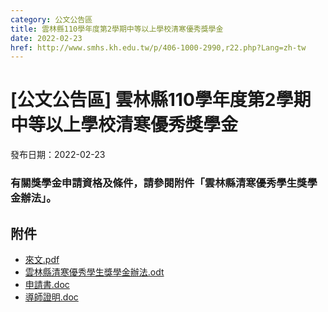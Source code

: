 ```yaml
---
category: 公文公告區
title: 雲林縣110學年度第2學期中等以上學校清寒優秀獎學金
date: 2022-02-23
href: http://www.smhs.kh.edu.tw/p/406-1000-2990,r22.php?Lang=zh-tw
---
```


# [公文公告區] 雲林縣110學年度第2學期中等以上學校清寒優秀獎學金

發布日期：2022-02-23

### 有關獎學金申請資格及條件，請參閱附件「雲林縣清寒優秀學生獎學金辦法」。

## 附件

- [來文.pdf](https://www.smhs.kh.edu.tw/var/file/0/1000/attach/80/pta_2731_2241482_08306.pdf)
- [雲林縣清寒優秀學生獎學金辦法.odt](https://www.smhs.kh.edu.tw/app/index.php?Action=downloadfile&file=WVhSMFlXTm9Memd3TDNCMFlWOHlOek15WHpZd05EQTVPREpmTURnek1EY3ViMlIw&fname=DGGGROTSSS4041HHLOLKWWXTZSPKWTRLPKJCXSICCCIDFG40FCNKPPEGLO10FGOKDGKKUX10A40454TXYWOKTSWWOPB0XSMKGGJDXWTS34MKB001USSSYWFCNPPOPPKKDGA0US14TWDG3535DGB0GGNKA151UT21LKB445TW34SSYSUSDGQO21XX44LK50GDMO30MKWSQOJCWSICMLUXNOQP14ROKOOK00SSPKROKK04POPO)
- [申請書.doc](https://www.smhs.kh.edu.tw/app/index.php?Action=downloadfile&file=WVhSMFlXTm9Memd3TDNCMFlWOHlOek16WHpZNE16UTRPRFZmTURnek1EY3VaRzlq&fname=WSGG01QKUSPO11HH50POSWXW1430WTRL34UW04NKUTGDWSTSWSB0YSVWOOHG30A4YWCCCD11VSPKDHDH)
- [導師證明.doc](https://www.smhs.kh.edu.tw/app/index.php?Action=downloadfile&file=WVhSMFlXTm9Memd3TDNCMFlWOHlOek0wWHpRME5qUTVOemhmTURnek1EY3VaRzlq&fname=WSGGIGB0YW44OOYXHCLKKPJGB0B425LOB0FGSSMKTXA1FG40FCFCGHEGCCOKSWGHSSPOGD35HCPOLO14MOMOQL00)
